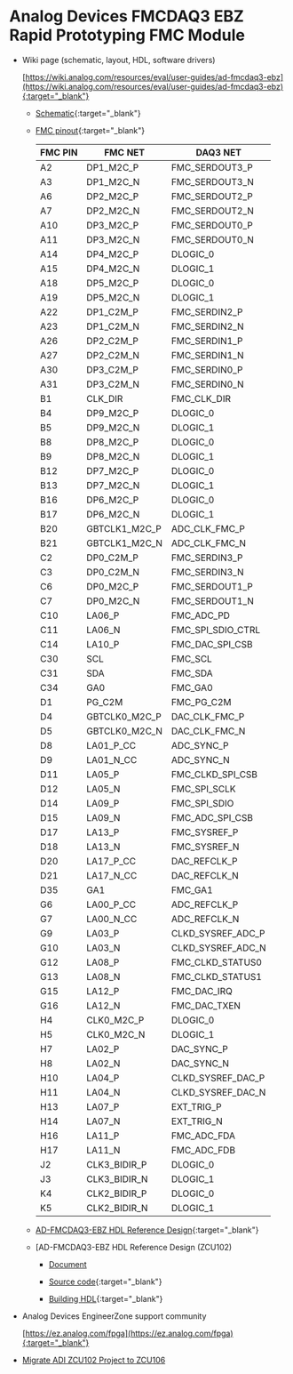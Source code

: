 Analog Devices FMCDAQ3 EBZ Rapid Prototyping FMC Module
===
    
- Wiki page (schematic, layout, HDL, software drivers)
       
    [https://wiki.analog.com/resources/eval/user-guides/ad-fmcdaq3-ebz](https://wiki.analog.com/resources/eval/user-guides/ad-fmcdaq3-ebz){:target="_blank"}

    - [Schematic](https://wiki.analog.com/_media/resources/eval/user-guides/ad-fmcdaq3-ebz/fmcdaq3_revc.pdf){:target="_blank"}

    - [FMC pinout](daq3-fmc-pins.xlsx){:target="_blank"}

        | FMC PIN | FMC NET         | DAQ3 NET             |
        |---------|-----------------|----------------------|
        | A2      | DP1\_M2C\_P     | FMC\_SERDOUT3\_P     |
        | A3      | DP1\_M2C\_N     | FMC\_SERDOUT3\_N     |
        | A6      | DP2\_M2C\_P     | FMC\_SERDOUT2\_P     |
        | A7      | DP2\_M2C\_N     | FMC\_SERDOUT2\_N     |
        | A10     | DP3\_M2C\_P     | FMC\_SERDOUT0\_P     |
        | A11     | DP3\_M2C\_N     | FMC\_SERDOUT0\_N     |
        | A14     | DP4\_M2C\_P     | DLOGIC\_0            |
        | A15     | DP4\_M2C\_N     | DLOGIC\_1            |
        | A18     | DP5\_M2C\_P     | DLOGIC\_0            |
        | A19     | DP5\_M2C\_N     | DLOGIC\_1            |
        | A22     | DP1\_C2M\_P     | FMC\_SERDIN2\_P      |
        | A23     | DP1\_C2M\_N     | FMC\_SERDIN2\_N      |
        | A26     | DP2\_C2M\_P     | FMC\_SERDIN1\_P      |
        | A27     | DP2\_C2M\_N     | FMC\_SERDIN1\_N      |
        | A30     | DP3\_C2M\_P     | FMC\_SERDIN0\_P      |
        | A31     | DP3\_C2M\_N     | FMC\_SERDIN0\_N      |
        | B1      | CLK\_DIR        | FMC\_CLK\_DIR        |
        | B4      | DP9\_M2C\_P     | DLOGIC\_0            |
        | B5      | DP9\_M2C\_N     | DLOGIC\_1            |
        | B8      | DP8\_M2C\_P     | DLOGIC\_0            |
        | B9      | DP8\_M2C\_N     | DLOGIC\_1            |
        | B12     | DP7\_M2C\_P     | DLOGIC\_0            |
        | B13     | DP7\_M2C\_N     | DLOGIC\_1            |
        | B16     | DP6\_M2C\_P     | DLOGIC\_0            |
        | B17     | DP6\_M2C\_N     | DLOGIC\_1            |
        | B20     | GBTCLK1\_M2C\_P | ADC\_CLK\_FMC\_P     |
        | B21     | GBTCLK1\_M2C\_N | ADC\_CLK\_FMC\_N     |
        | C2      | DP0\_C2M\_P     | FMC\_SERDIN3\_P      |
        | C3      | DP0\_C2M\_N     | FMC\_SERDIN3\_N      |
        | C6      | DP0\_M2C\_P     | FMC\_SERDOUT1\_P     |
        | C7      | DP0\_M2C\_N     | FMC\_SERDOUT1\_N     |
        | C10     | LA06\_P         | FMC\_ADC\_PD         |
        | C11     | LA06\_N         | FMC\_SPI\_SDIO\_CTRL |
        | C14     | LA10\_P         | FMC\_DAC\_SPI\_CSB   |
        | C30     | SCL             | FMC\_SCL             |
        | C31     | SDA             | FMC\_SDA             |
        | C34     | GA0             | FMC\_GA0             |
        | D1      | PG\_C2M         | FMC\_PG\_C2M         |
        | D4      | GBTCLK0\_M2C\_P | DAC\_CLK\_FMC\_P     |
        | D5      | GBTCLK0\_M2C\_N | DAC\_CLK\_FMC\_N     |
        | D8      | LA01\_P\_CC     | ADC\_SYNC\_P         |
        | D9      | LA01\_N\_CC     | ADC\_SYNC\_N         |
        | D11     | LA05\_P         | FMC\_CLKD\_SPI\_CSB  |
        | D12     | LA05\_N         | FMC\_SPI\_SCLK       |
        | D14     | LA09\_P         | FMC\_SPI\_SDIO       |
        | D15     | LA09\_N         | FMC\_ADC\_SPI\_CSB   |
        | D17     | LA13\_P         | FMC\_SYSREF\_P       |
        | D18     | LA13\_N         | FMC\_SYSREF\_N       |
        | D20     | LA17\_P\_CC     | DAC\_REFCLK\_P       |
        | D21     | LA17\_N\_CC     | DAC\_REFCLK\_N       |
        | D35     | GA1             | FMC\_GA1             |
        | G6      | LA00\_P\_CC     | ADC\_REFCLK\_P       |
        | G7      | LA00\_N\_CC     | ADC\_REFCLK\_N       |
        | G9      | LA03\_P         | CLKD\_SYSREF\_ADC\_P |
        | G10     | LA03\_N         | CLKD\_SYSREF\_ADC\_N |
        | G12     | LA08\_P         | FMC\_CLKD\_STATUS0   |
        | G13     | LA08\_N         | FMC\_CLKD\_STATUS1   |
        | G15     | LA12\_P         | FMC\_DAC\_IRQ        |
        | G16     | LA12\_N         | FMC\_DAC\_TXEN       |
        | H4      | CLK0\_M2C\_P    | DLOGIC\_0            |
        | H5      | CLK0\_M2C\_N    | DLOGIC\_1            |
        | H7      | LA02\_P         | DAC\_SYNC\_P         |
        | H8      | LA02\_N         | DAC\_SYNC\_N         |
        | H10     | LA04\_P         | CLKD\_SYSREF\_DAC\_P |
        | H11     | LA04\_N         | CLKD\_SYSREF\_DAC\_N |
        | H13     | LA07\_P         | EXT\_TRIG\_P         |
        | H14     | LA07\_N         | EXT\_TRIG\_N         |
        | H16     | LA11\_P         | FMC\_ADC\_FDA        |
        | H17     | LA11\_N         | FMC\_ADC\_FDB        |
        | J2      | CLK3\_BIDIR\_P  | DLOGIC\_0            |
        | J3      | CLK3\_BIDIR\_N  | DLOGIC\_1            |
        | K4      | CLK2\_BIDIR\_P  | DLOGIC\_0            |
        | K5      | CLK2\_BIDIR\_N  | DLOGIC\_1            |

    - [AD-FMCDAQ3-EBZ HDL Reference Design](https://wiki.analog.com/resources/eval/user-guides/ad-fmcdaq3-ebz/reference_hdl){:target="_blank"}

    - [AD-FMCDAQ3-EBZ HDL Reference Design (ZCU102)
        - [Document](https://wiki.analog.com/resources/eval/user-guides/ad-fmcdaq3-ebz/reference_hdl)
        
        - [Source code](https://github.com/analogdevicesinc/hdl/tree/master/projects/daq3/zcu102){:target="_blank"}

        - [Building HDL](https://wiki.analog.com/resources/fpga/docs/build){:target="_blank"}

- Analog Devices EngineerZone support community
        
    [https://ez.analog.com/fpga](https://ez.analog.com/fpga){:target="_blank"}
        
- [Migrate ADI ZCU102 Project to ZCU106](migrate-adi-zcu102-prj-to-zcu106.md)